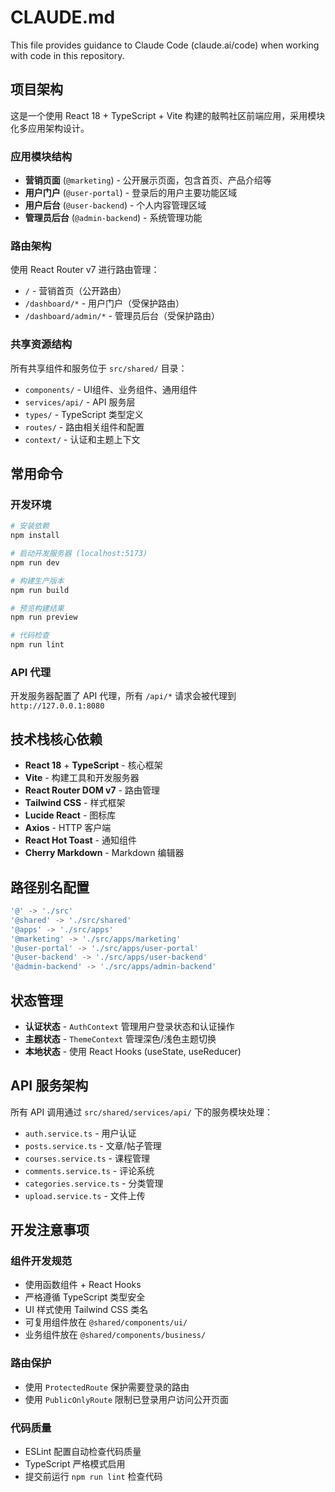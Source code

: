 # CLAUDE.md

This file provides guidance to Claude Code (claude.ai/code) when working with code in this repository.

## 项目架构

这是一个使用 React 18 + TypeScript + Vite 构建的敲鸭社区前端应用，采用模块化多应用架构设计。

### 应用模块结构
- **营销页面** (`@marketing`) - 公开展示页面，包含首页、产品介绍等
- **用户门户** (`@user-portal`) - 登录后的用户主要功能区域
- **用户后台** (`@user-backend`) - 个人内容管理区域
- **管理员后台** (`@admin-backend`) - 系统管理功能

### 路由架构
使用 React Router v7 进行路由管理：
- `/` - 营销首页（公开路由）
- `/dashboard/*` - 用户门户（受保护路由）
- `/dashboard/admin/*` - 管理员后台（受保护路由）

### 共享资源结构
所有共享组件和服务位于 `src/shared/` 目录：
- `components/` - UI组件、业务组件、通用组件
- `services/api/` - API 服务层
- `types/` - TypeScript 类型定义
- `routes/` - 路由相关组件和配置
- `context/` - 认证和主题上下文

## 常用命令

### 开发环境
```bash
# 安装依赖
npm install

# 启动开发服务器 (localhost:5173)
npm run dev

# 构建生产版本
npm run build

# 预览构建结果
npm run preview

# 代码检查
npm run lint
```

### API 代理
开发服务器配置了 API 代理，所有 `/api/*` 请求会被代理到 `http://127.0.0.1:8080`

## 技术栈核心依赖

- **React 18** + **TypeScript** - 核心框架
- **Vite** - 构建工具和开发服务器
- **React Router DOM v7** - 路由管理
- **Tailwind CSS** - 样式框架
- **Lucide React** - 图标库
- **Axios** - HTTP 客户端
- **React Hot Toast** - 通知组件
- **Cherry Markdown** - Markdown 编辑器

## 路径别名配置

```typescript
'@' -> './src'
'@shared' -> './src/shared'
'@apps' -> './src/apps'
'@marketing' -> './src/apps/marketing'
'@user-portal' -> './src/apps/user-portal'
'@user-backend' -> './src/apps/user-backend'
'@admin-backend' -> './src/apps/admin-backend'
```

## 状态管理

- **认证状态** - `AuthContext` 管理用户登录状态和认证操作
- **主题状态** - `ThemeContext` 管理深色/浅色主题切换
- **本地状态** - 使用 React Hooks (useState, useReducer)

## API 服务架构

所有 API 调用通过 `src/shared/services/api/` 下的服务模块处理：
- `auth.service.ts` - 用户认证
- `posts.service.ts` - 文章/帖子管理
- `courses.service.ts` - 课程管理
- `comments.service.ts` - 评论系统
- `categories.service.ts` - 分类管理
- `upload.service.ts` - 文件上传

## 开发注意事项

### 组件开发规范
- 使用函数组件 + React Hooks
- 严格遵循 TypeScript 类型安全
- UI 样式使用 Tailwind CSS 类名
- 可复用组件放在 `@shared/components/ui/`
- 业务组件放在 `@shared/components/business/`

### 路由保护
- 使用 `ProtectedRoute` 保护需要登录的路由
- 使用 `PublicOnlyRoute` 限制已登录用户访问公开页面

### 代码质量
- ESLint 配置自动检查代码质量
- TypeScript 严格模式启用
- 提交前运行 `npm run lint` 检查代码